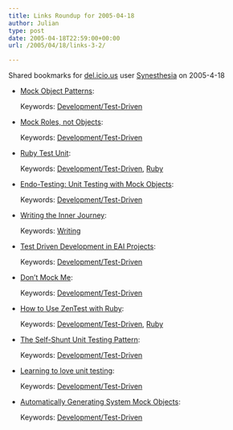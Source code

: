 ```yaml
---
title: Links Roundup for 2005-04-18
author: Julian
type: post
date: 2005-04-18T22:59:00+00:00
url: /2005/04/18/links-3-2/

---
```

Shared bookmarks for [del.icio.us][1] user  [Synesthesia][2] on 2005-4-18

  * [Mock Object Patterns][3]:
   
    Keywords: [Development/Test-Driven][4]
  * [Mock Roles, not Objects][5]:
   
    Keywords: [Development/Test-Driven][4]
  * [Ruby Test Unit][6]:
   
    Keywords: [Development/Test-Driven][4], [Ruby][7]
  * [Endo-Testing: Unit Testing with Mock Objects][8]:
   
    Keywords: [Development/Test-Driven][4]
<!--more-->

  * [Writing the Inner Journey][9]:
   
    Keywords: [Writing][10]
  * [Test Driven Development in EAI Projects][11]:
   
    Keywords: [Development/Test-Driven][4]
  * [Don&#8217;t Mock Me][12]:
   
    Keywords: [Development/Test-Driven][4]
  * [How to Use ZenTest with Ruby][13]:
   
    Keywords: [Development/Test-Driven][4], [Ruby][7]
  * [The Self-Shunt Unit Testing Pattern][14]:
   
    Keywords: [Development/Test-Driven][4]
  * [Learning to love unit testing][15]:
   
    Keywords: [Development/Test-Driven][4]
  * [Automatically Generating System Mock Objects][16]:
   
    Keywords: [Development/Test-Driven][4]

 [1]: http://del.icio.us/
 [2]: http://del.icio.us/synesthesia
 [3]: http://jerry.cs.uiuc.edu/~plop/plop2003/Papers/Brown-mock-objects.pdf "http://jerry.cs.uiuc.edu/~plop/plop2003/Papers/Brown-mock-objects.pdf"
 [4]: http://del.icio.us/synesthesia/Development/Test-Driven
 [5]: http://joe.truemesh.com/MockRoles.pdf "http://joe.truemesh.com/MockRoles.pdf"
 [6]: http://www.c2.com/cgi/wiki?RubyTestUnit "http://www.c2.com/cgi/wiki?RubyTestUnit"
 [7]: http://del.icio.us/synesthesia/Ruby
 [8]: http://www.connextra.com/aboutUs/mockobjects.pdf "http://www.connextra.com/aboutUs/mockobjects.pdf"
 [9]: http://www.davethefox.com/innerjourney/home.htm "http://www.davethefox.com/innerjourney/home.htm"
 [10]: http://del.icio.us/synesthesia/Writing
 [11]: http://www.enterpriseintegrationpatterns.com/docs/TestDrivenEAI.pdf "http://www.enterpriseintegrationpatterns.com/docs/TestDrivenEAI.pdf"
 [12]: http://www.langrsoft.com/articles/mocking.shtml "http://www.langrsoft.com/articles/mocking.shtml"
 [13]: http://www.linuxjournal.com/article/7776 "http://www.linuxjournal.com/article/7776"
 [14]: http://www.objectmentor.com/resources/articles/SelfShunPtrn.pdf "http://www.objectmentor.com/resources/articles/SelfShunPtrn.pdf"
 [15]: http://www.pragmaticprogrammer.com/articles/stqe-01-2002.pdf "http://www.pragmaticprogrammer.com/articles/stqe-01-2002.pdf"
 [16]: http://www.xpuniverse.com/2001/pdfs/Testing04.pdf "http://www.xpuniverse.com/2001/pdfs/Testing04.pdf"